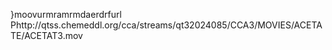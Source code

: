    }moov   urmra   mrmda   erdrf    url    Phttp://qtss.chemeddl.org/cca/streams/qt32024085/CCA3/MOVIES/ACETATE/ACETAT3.mov  
